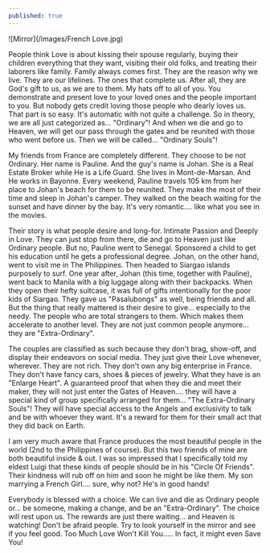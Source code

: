 ```yaml
---
published: true
---
```

![Mirror](/images/French Love.jpg)


People think Love is about kissing their spouse regularly, buying their children everything that they want, visiting their old folks, and treating their laborers like family. 
Family always comes first. They are the reason why we live. They are our lifelines. The ones that complete us. After all, they are God's gift to us, as we are to them.
My hats off to all of you. You demonstrate and present love to your loved ones and the people important to you. 
But nobody gets credit loving those people who dearly loves us. That part is so easy. It's automatic with not quite a challenge. So in theory, we are all just categorized as... "Ordinary"!
And when we die and go to Heaven, we will get our pass through the gates and be reunited with those who went before us.
Then we will be called... "Ordinary Souls"!

My friends from France are completely different. They choose to be not Ordinary. 
Her name is Pauline. And the guy's name is Johan. She is a Real Estate Broker while He is a Life Guard. 
She lives in Mont-de-Marsan. And He works in Bayonne. 
Every weekend, Pauline travels 105 km from her place to Johan's beach for them to be reunited. 
They make the most of their time and sleep in Johan's camper. They walked on the beach waiting for the sunset and have dinner by the bay. It's very romantic.... like what you see in the movies. 

Their story is what people desire and long-for. Intimate Passion and Deeply in Love. They can just stop from there, die and go to Heaven just like Ordinary people. 
But no, Pauline went to Senegal. Sponsored a child to get his education until he gets a professional degree. 
Johan, on the other hand, went to visit me in The Philippines. Then headed to Siargao islands purposely to surf. 
One year after, Johan (this time, together with Pauline), went back to Manila with a big luggage along with their backpacks.
When they open their hefty suitcase, it was full of gifts intentionally for the poor kids of Siargao. 
They gave us "Pasalubongs" as well, being friends and all. But the thing that really mattered is their desire to give... especially to the needy. The people who are total strangers to them.  Which makes them accelerate to another level. They are not just common people anymore... they are "Extra-Ordinary".  

The couples are classified as such because they don't brag, show-off, and display their endeavors on social media. They just give their Love whenever, wherever. 
They are not rich. They don't own any big enterprise in France. They don't have fancy cars, shoes & pieces of jewelry. 
What they have is an "Enlarge Heart". A guaranteed proof that when they die and meet their maker, they will not just enter the Gates of Heaven.... they will have a special kind of group specifically arranged for them... "The Extra-Ordinary Souls"!
They will have special access to the Angels and exclusivity to talk and be with whoever they want. It's a reward for them for their small act that they did back on Earth.

I am very much aware that France produces the most beautiful people in the world (2nd to the Philippines of course). 
But this two friends of mine are both beautiful inside & out. I was so impressed that I specifically told my eldest Luigi that these kinds of people should be in his "Circle Of Friends". Their kindness will rub off on him and soon he might be like them.
My son marrying a French Girl.... sure, why not? He's in good hands!

Everybody is blessed with a choice. We can live and die as Ordinary people or... be someone, making a change, and be an "Extra-Ordinary".
The choice will rest upon us. The rewards are just there waiting... and Heaven is watching!
Don't be afraid people. Try to look yourself in the mirror and see if you feel good.
Too Much Love Won't Kill You.....  In fact, it might even Save You! 


